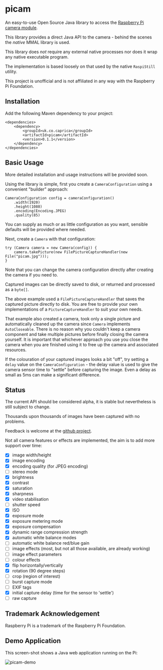picam
=====

An easy-to-use Open Source Java library to access the [Raspberry Pi](https://www.raspberrypi.org/)
[camera module](https://www.raspberrypi.org/products/camera-module).

This library provides a direct Java API to the camera - behind the scenes the *native* MMAL
library is used.

This library does *not* require any external native processes nor does it wrap
any native executable program.

The implementation is based loosely on that used by the native `RaspiStill`
utility.

This project is unofficial and is not affiliated in any way with the Raspberry
Pi Foundation.

Installation
------------

Add the following Maven dependency to your project:

    <dependencies>
        <dependency>
            <groupId>uk.co.caprica</groupId>
            <artifactId>picam</artifactId>
            <version>0.1.1</version>
        </dependency>
    </dependencies>

Basic Usage
-----------

More detailed installation and usage instructions will be provided soon.

Using the library is simple, first you create a `CameraConfiguration` using a convenient "builder" approach:

```
CameraConfiguration config = cameraConfiguration()
    .width(1920)
    .height(1080)
    .encoding(Encoding.JPEG)
    .quality(85)
```
You can supply as much or as little configuration as you want, sensible defaults will be provided where needed.

Next, create a `Camera` with that configuration:
```
try (Camera camera = new Camera(config)) {
    camera.takePicture(new FilePictureCaptureHandler(new File("picam.jpg")));
}
```
Note that you can change the camera configuration directly after creating the camera if you need to.

Captured images can be directly saved to disk, or returned and processed as a
`byte[]`.

The above example used a `FilePictureCaptureHandler` that saves the captured picture directly to disk. You are
free to provide your own implementations of a `PictureCaptureHandler` to suit your own needs.

That example also created a camera, took only a single picture and automatically cleaned up the camera since `Camera`
implements `AutoCloseable`. There is no reason why you couldn't keep a camera component and take multiple pictures
before finally closing the camera yourself. It is important that whichever approach you use you close the camera when
you are finished using it to free up the camera and associated resources.

If the colouration of your captured images looks a bit "off", try setting a `delay` value on the `CameraConfiguration` - the
delay value is used to give the camera sensor time to "settle" before capturing the image. Even a delay as small as 5ms can
make a significant difference.

Status
------

The current API should be considered alpha, it is stable but nevertheless is still subject to change.

Thousands upon thousands of images have been captured with no problems.

Feedback is welcome at the [github project](https://github.com/caprica/picam).

Not all camera features or effects are implemented, the aim is to add more
support over time:

- [x] image width/height
- [x] image encoding
- [x] encoding quality (for JPEG encoding)
- [ ] stereo mode
- [x] brightness
- [x] contrast
- [x] saturation
- [x] sharpness
- [x] video stabilisation
- [ ] shutter speed
- [x] ISO
- [x] exposure mode
- [x] exposure metering mode
- [x] exposure compensation
- [x] dynamic range compression strength
- [x] automatic white balance modes
- [ ] automatic white balance red/blue gain
- [ ] image effects (most, but not all those available, are already working)
- [ ] image effect parameters
- [ ] colour effects
- [x] flip horizontally/vertically
- [x] rotation (90 degree steps)
- [ ] crop (region of interest)
- [ ] burst capture mode
- [ ] EXIF tags
- [x] initial capture delay (time for the sensor to 'settle')
- [ ] raw capture

Trademark Acknowledgement
-------------------------

Raspberry Pi is a trademark of the Raspberry Pi Foundation.

Demo Application
----------------

This screen-shot shows a Java web application running on the Pi:

![picam-demo](https://github.com/caprica/picam/raw/master/etc/demo.png "picam-demo")
